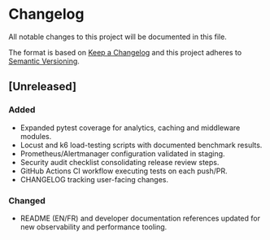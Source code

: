 # Changelog

All notable changes to this project will be documented in this file.

The format is based on [Keep a Changelog](https://keepachangelog.com/en/1.1.0/)
and this project adheres to [Semantic Versioning](https://semver.org/spec/v2.0.0.html).

## [Unreleased]

### Added
- Expanded pytest coverage for analytics, caching and middleware modules.
- Locust and k6 load-testing scripts with documented benchmark results.
- Prometheus/Alertmanager configuration validated in staging.
- Security audit checklist consolidating release review steps.
- GitHub Actions CI workflow executing tests on each push/PR.
- CHANGELOG tracking user-facing changes.

### Changed
- README (EN/FR) and developer documentation references updated for new
  observability and performance tooling.
